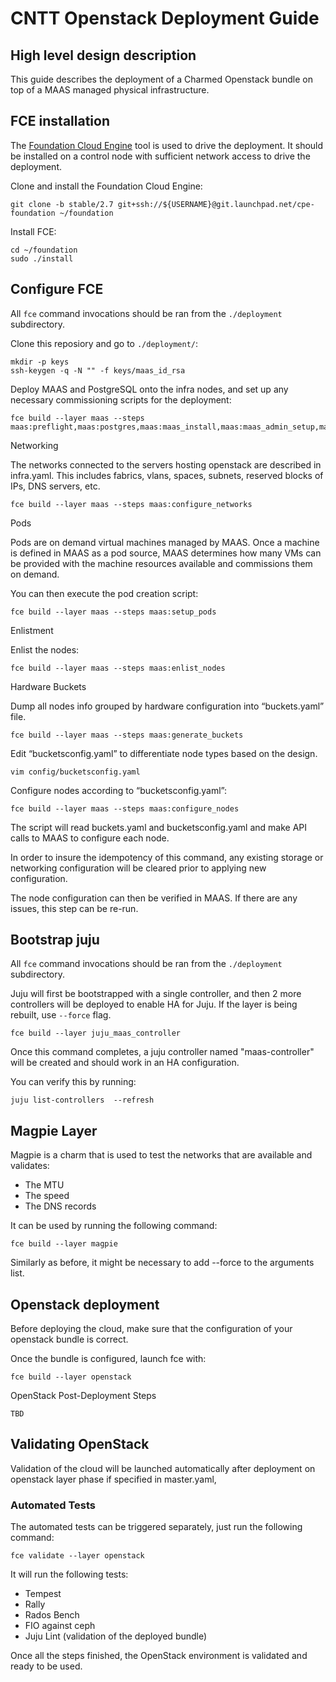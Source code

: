 # CNTT Openstack Deployment Guide

## High level design description

This guide describes the deployment of a Charmed Openstack bundle on top of a MAAS managed physical infrastructure.

## FCE installation

The [Foundation Cloud Engine](https://launchpad.net/cpe-foundation) tool is used to drive the deployment. It should be installed on a control node with sufficient network access to drive the deployment.

Clone and install the Foundation Cloud Engine:
```
git clone -b stable/2.7 git+ssh://${USERNAME}@git.launchpad.net/cpe-foundation ~/foundation
```
Install FCE:
```
cd ~/foundation
sudo ./install
```

## Configure FCE

All `fce` command invocations should be ran from the `./deployment` subdirectory.

Clone this reposiory and go to `./deployment/`:
```
mkdir -p keys
ssh-keygen -q -N "" -f keys/maas_id_rsa
```
Deploy MAAS and PostgreSQL onto the infra nodes, and set up any necessary commissioning scripts for the deployment:
```
fce build --layer maas --steps maas:preflight,maas:postgres,maas:maas_install,maas:maas_admin_setup,maas:setup_maas_as_dns,maas:maas_admin_login,maas:configure_maas
```
Networking

The networks connected to the servers hosting openstack are described in infra.yaml.  This includes fabrics, vlans, spaces, subnets, reserved blocks of IPs, DNS servers, etc.
```
fce build --layer maas --steps maas:configure_networks
```
Pods

Pods are on demand virtual machines managed by MAAS. Once a machine is defined in MAAS as a pod source, MAAS determines how many VMs can be provided with the machine resources available and commissions them on demand.

You can then execute the pod creation script:
```
fce build --layer maas --steps maas:setup_pods
```

Enlistment

Enlist the nodes:

```
fce build --layer maas --steps maas:enlist_nodes
```

Hardware Buckets

Dump all nodes info grouped by hardware configuration into “buckets.yaml” file.

```
fce build --layer maas --steps maas:generate_buckets
```

Edit “bucketsconfig.yaml” to differentiate node types based on the design.
```
vim config/bucketsconfig.yaml
```

Configure nodes according to “bucketsconfig.yaml”:
```
fce build --layer maas --steps maas:configure_nodes
```
The script will read buckets.yaml and bucketsconfig.yaml and make API calls to MAAS to configure each node.

In order to insure the idempotency of this command, any existing storage or networking configuration will be cleared prior to applying new configuration.

The node configuration can then be verified in MAAS. If there are any issues, this step can be re-run.



## Bootstrap juju
All `fce` command invocations should be ran from the `./deployment` subdirectory.

Juju will first be bootstrapped with a single controller, and then 2 more controllers will be deployed to enable HA for Juju. If the layer is being rebuilt, use `--force` flag.

```
fce build --layer juju_maas_controller
```

Once this command completes, a juju controller named "maas-controller" will be created and should work in an HA configuration.

You can verify this by running:
```
juju list-controllers  --refresh
```

## Magpie Layer
Magpie is a charm that is used to test the networks that are available and validates:
 - The MTU
 - The speed
 - The DNS records

It can be used by running the following command:
```
fce build --layer magpie
```

Similarly as before, it might be necessary to add --force to the arguments list.

## Openstack deployment
Before deploying the cloud, make sure that the configuration of your openstack bundle is correct.

Once the bundle is configured, launch fce with:
```
fce build --layer openstack
```

OpenStack Post-Deployment Steps

```
TBD
```

## Validating OpenStack
Validation of the cloud will be launched automatically after deployment on openstack layer phase if specified in master.yaml, 

### Automated Tests
The automated tests can be triggered separately, just run the following command:
```
fce validate --layer openstack
```
It will run the following tests:
 - Tempest
 - Rally
 - Rados Bench
 - FIO against ceph
 - Juju Lint (validation of the deployed bundle)


Once all the steps finished, the OpenStack environment is validated and ready to be used.
